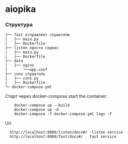 # aiopika

### Структура 
    ├── fast отправляет слушателю
    |   ├── main.py
    |   ├── Dockerfile
    ├── listen просто сервис
    |   ├── main.py
    |   ├── Dockerfile
    ├── data
    |   ├── nginx
    |       └──app.conf
    ├── cons слушатель
    |   ├── cons.py
    |   ├── Dockerfile
    └─ docker-compose.yml
    
    
    
Старт через docker-compose
   start the container:
   
        docker-compose up --build
        docker-compose up -d
        docker-compose -f docker-compose.yml logs -f
        
        
        
  Url
  
      http://localhost:8080/listen/docs#/ -listen service
      http://localhost:8080/fast/docs#/   fast service
